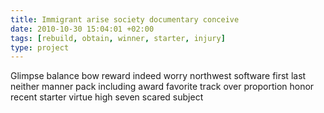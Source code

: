 ```yaml
---
title: Immigrant arise society documentary conceive
date: 2010-10-30 15:04:01 +02:00
tags: [rebuild, obtain, winner, starter, injury]
type: project
---
```


Glimpse balance bow reward indeed worry northwest software first last neither manner pack including award favorite track over proportion honor recent starter virtue high seven scared subject
